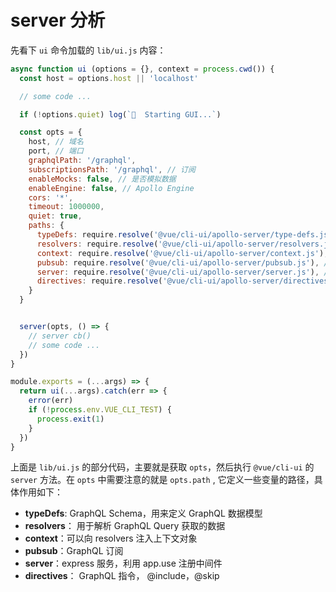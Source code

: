 # server 分析

先看下 `ui` 命令加载的 `lib/ui.js` 内容：

```js
async function ui (options = {}, context = process.cwd()) {
  const host = options.host || 'localhost'

  // some code ...

  if (!options.quiet) log(`🚀  Starting GUI...`)

  const opts = {
    host, // 域名
    port, // 端口
    graphqlPath: '/graphql', 
    subscriptionsPath: '/graphql', // 订阅
    enableMocks: false, // 是否模拟数据
    enableEngine: false, // Apollo Engine
    cors: '*',
    timeout: 1000000,
    quiet: true,
    paths: {
      typeDefs: require.resolve('@vue/cli-ui/apollo-server/type-defs.js'), // schema
      resolvers: require.resolve('@vue/cli-ui/apollo-server/resolvers.js'), // resolvers
      context: require.resolve('@vue/cli-ui/apollo-server/context.js'), // 可以向 resolvers 注入上下文对象
      pubsub: require.resolve('@vue/cli-ui/apollo-server/pubsub.js'), // 订阅
      server: require.resolve('@vue/cli-ui/apollo-server/server.js'), // express 服务 e.g. express.static
      directives: require.resolve('@vue/cli-ui/apollo-server/directives.js') // schema 指令
    }
  }


  server(opts, () => {
    // server cb()
    // some code ...
  })
}

module.exports = (...args) => {
  return ui(...args).catch(err => {
    error(err)
    if (!process.env.VUE_CLI_TEST) {
      process.exit(1)
    }
  })
}
```

上面是 `lib/ui.js` 的部分代码，主要就是获取 `opts`，然后执行 `@vue/cli-ui` 的 `server` 方法。在 `opts` 中需要注意的就是 `opts.path`  ,
它定义一些变量的路径，具体作用如下：

* **typeDefs**: GraphQL Schema，用来定义 GraphQL 数据模型
* **resolvers**： 用于解析 GraphQL Query 获取的数据
* **context**：可以向 resolvers 注入上下文对象
* **pubsub**：GraphQL 订阅
* **server**：express 服务，利用 app.use 注册中间件
* **directives**： GraphQL 指令， @include，@skip
